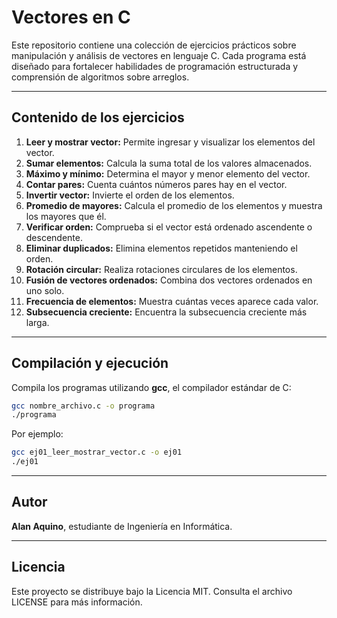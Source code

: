 # Vectores en C

Este repositorio contiene una colección de ejercicios prácticos sobre manipulación y análisis de vectores en lenguaje C. Cada programa está diseñado para fortalecer habilidades de programación estructurada y comprensión de algoritmos sobre arreglos.

---

## Contenido de los ejercicios

1. **Leer y mostrar vector:** Permite ingresar y visualizar los elementos del vector.  
2. **Sumar elementos:** Calcula la suma total de los valores almacenados.  
3. **Máximo y mínimo:** Determina el mayor y menor elemento del vector.  
4. **Contar pares:** Cuenta cuántos números pares hay en el vector.  
5. **Invertir vector:** Invierte el orden de los elementos.  
6. **Promedio de mayores:** Calcula el promedio de los elementos y muestra los mayores que él.  
7. **Verificar orden:** Comprueba si el vector está ordenado ascendente o descendente.  
8. **Eliminar duplicados:** Elimina elementos repetidos manteniendo el orden.  
9. **Rotación circular:** Realiza rotaciones circulares de los elementos.  
10. **Fusión de vectores ordenados:** Combina dos vectores ordenados en uno solo.  
11. **Frecuencia de elementos:** Muestra cuántas veces aparece cada valor.  
12. **Subsecuencia creciente:** Encuentra la subsecuencia creciente más larga.

---

## Compilación y ejecución

Compila los programas utilizando **gcc**, el compilador estándar de C:

   ```bash
   gcc nombre_archivo.c -o programa
   ./programa
   ```

Por ejemplo:
   ```bash
   gcc ej01_leer_mostrar_vector.c -o ej01
   ./ej01
   ```

---

## Autor

**Alan Aquino**, estudiante de Ingeniería en Informática.

---

## Licencia

Este proyecto se distribuye bajo la Licencia MIT.
Consulta el archivo LICENSE para más información.
